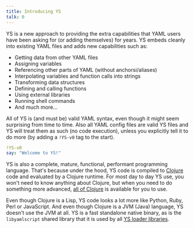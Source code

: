 ```yaml
---
title: Introducing YS
talk: 0
---
```


YS is a new approach to providing the extra capabilities that YAML users have
been asking for (or adding themselves) for years.
YS embeds cleanly into existing YAML files and adds new capabilities such as:

* Getting data from other YAML files
* Assigning variables
* Referencing other parts of YAML (without anchorsi/aliases)
* Interpolating variables and function calls into strings
* Transforming data structures
* Defining and calling functions
* Using external libraries
* Running shell commands
* And much more...

All of YS is (and must be) valid YAML syntax, even though it might seem
surprising from time to time.
Also all YAML config files are valid YS files and YS will treat them as such (no
code execution), unless you explicitly tell it to do more (by adding a `!YS-v0`
tag to the start).

```yaml
!YS-v0
say: "Welcome to YS!"
```

YS is also a complete, mature, functional, performant programming language.
That's because under the hood, YS code is compiled to [Clojure](
https://clojure.org/) code and evaluated by a Clojure runtime.
For most day to day YS use, you won't need to know anything about Clojure, but
when you need to do something more advanced, [all of Clojure](
https://clojuredocs.org/) is available for you to use.

Even though Clojure is a Lisp, YS code looks a lot more like Python, Ruby, Perl
or JavaScript.
And even though Clojure is a JVM (Java) language, YS doesn't use the JVM at all.
YS is a fast standalone native binary, as is the `libyamlscript` shared library
that it is used by all [YS loader libraries](loaders.md).
